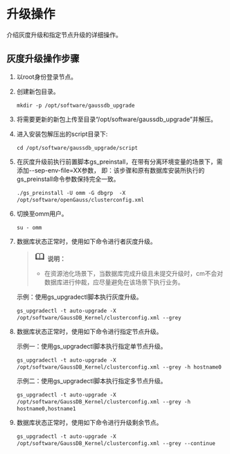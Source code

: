 # 升级操作

介绍灰度升级和指定节点升级的详细操作。


## 灰度升级操作步骤<a name="section17506731105516"></a>

1.  以root身份登录节点。
2.  创建新包目录。

    ```
    mkdir -p /opt/software/gaussdb_upgrade
    ```

3.  将需要更新的新包上传至目录“/opt/software/gaussdb\_upgrade”并解压。
4.  进入安装包解压出的script目录下:

    ```
    cd /opt/software/gaussdb_upgrade/script
    ```

5.  在灰度升级前执行前置脚本gs\_preinstall，在带有分离环境变量的场景下，需添加--sep-env-file=XX参数，
    即：该步骤和原有数据库安装所执行的gs_preinstall命令参数保持完全一致。

    ```
    ./gs_preinstall -U omm -G dbgrp  -X /opt/software/openGauss/clusterconfig.xml
    ```

6.  切换至omm用户。

    ```
    su - omm
    ```

7.  数据库状态正常时，使用如下命令进行者灰度升级。

    >![](public_sys-resources/icon-note.png) **说明：** 
    >
    >+ 在资源池化场景下，当数据库完成升级且未提交升级时，cm不会对数据库进行仲裁，应尽量避免在该场景下执行业务。


    示例：使用gs\_upgradectl脚本执行灰度升级。

    ```
    gs_upgradectl -t auto-upgrade -X /opt/software/GaussDB_Kernel/clusterconfig.xml --grey
    ```

8.  数据库状态正常时，使用如下命令进行指定节点升级。

    示例一：使用gs\_upgradectl脚本执行指定单节点升级。

    ```
    gs_upgradectl -t auto-upgrade -X /opt/software/GaussDB_Kernel/clusterconfig.xml --grey -h hostname0
    ```

    示例二：使用gs\_upgradectl脚本执行指定多节点升级。

    ```
    gs_upgradectl -t auto-upgrade -X /opt/software/GaussDB_Kernel/clusterconfig.xml --grey -h hostname0,hostname1
    ```

9.  数据库状态正常时，使用如下命令进行升级剩余节点。

    ```
    gs_upgradectl -t auto-upgrade -X /opt/software/GaussDB_Kernel/clusterconfig.xml --grey --continue
    ```